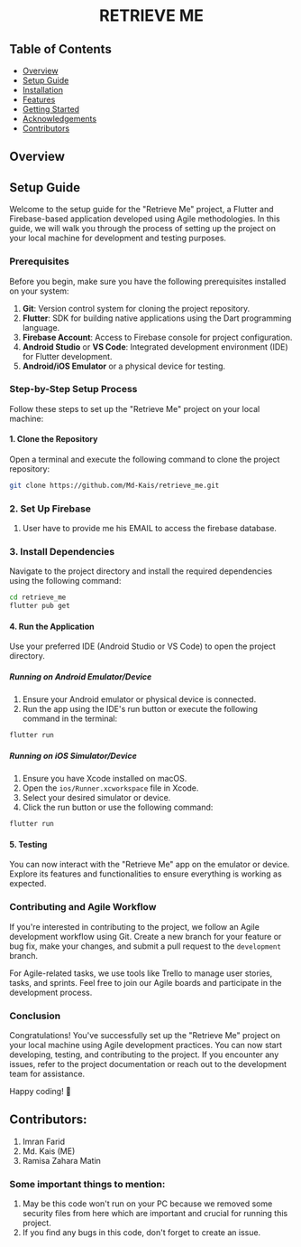 
# <h1 align="center"> RETRIEVE ME </h1>

## Table of Contents
- [Overview](#overview)
- [Setup Guide](#setup-guide)
- [Installation](#installation)
- [Features](#features)
- [Getting Started](#getting-started)
- [Acknowledgements](#acknowledgements)
- [Contributors](#contributors)

## Overview


## Setup Guide

Welcome to the setup guide for the "Retrieve Me" project, a Flutter and Firebase-based application developed using Agile methodologies. In this guide, we will walk you through the process of setting up the project on your local machine for development and testing purposes.

### Prerequisites

Before you begin, make sure you have the following prerequisites installed on your system:

1. **Git**: Version control system for cloning the project repository.
2. **Flutter**: SDK for building native applications using the Dart programming language.
3. **Firebase Account**: Access to Firebase console for project configuration.
4. **Android Studio** or **VS Code**: Integrated development environment (IDE) for Flutter development.
5. **Android/iOS Emulator** or a physical device for testing.

### Step-by-Step Setup Process

Follow these steps to set up the "Retrieve Me" project on your local machine:

#### 1. Clone the Repository

Open a terminal and execute the following command to clone the project repository:

```bash
git clone https://github.com/Md-Kais/retrieve_me.git
```

### 2. Set Up Firebase

1. User have to provide me his EMAIL to access the firebase database.

### 3. Install Dependencies

Navigate to the project directory and install the required dependencies using the following command:

```bash
cd retrieve_me
flutter pub get
```

#### 4. Run the Application

Use your preferred IDE (Android Studio or VS Code) to open the project directory.

##### Running on Android Emulator/Device

1. Ensure your Android emulator or physical device is connected.
2. Run the app using the IDE's run button or execute the following command in the terminal:

```bash
flutter run
```

##### Running on iOS Simulator/Device

1. Ensure you have Xcode installed on macOS.
2. Open the `ios/Runner.xcworkspace` file in Xcode.
3. Select your desired simulator or device.
4. Click the run button or use the following command:

```bash
flutter run
```

#### 5. Testing

You can now interact with the "Retrieve Me" app on the emulator or device. Explore its features and functionalities to ensure everything is working as expected.

### Contributing and Agile Workflow

If you're interested in contributing to the project, we follow an Agile development workflow 
using Git. Create a new branch for your feature or bug fix, make your changes, and submit a pull 
request to the `development` branch.

For Agile-related tasks, we use tools like Trello to manage user stories, tasks, and sprints. Feel free to join our Agile boards and participate in the development process.

### Conclusion

Congratulations! You've successfully set up the "Retrieve Me" project on your local machine using Agile development practices. You can now start developing, testing, and contributing to the project. If you encounter any issues, refer to the project documentation or reach out to the development team for assistance.

Happy coding! 🚀

## Contributors:
1. Imran Farid
2. Md. Kais (ME)
3. Ramisa Zahara Matin

### Some important things to mention:
1. May be this code won't run on your PC because we removed some security files from here which are important and crucial for running this project.
2. If you find any bugs in this code, don't forget to create an issue.

